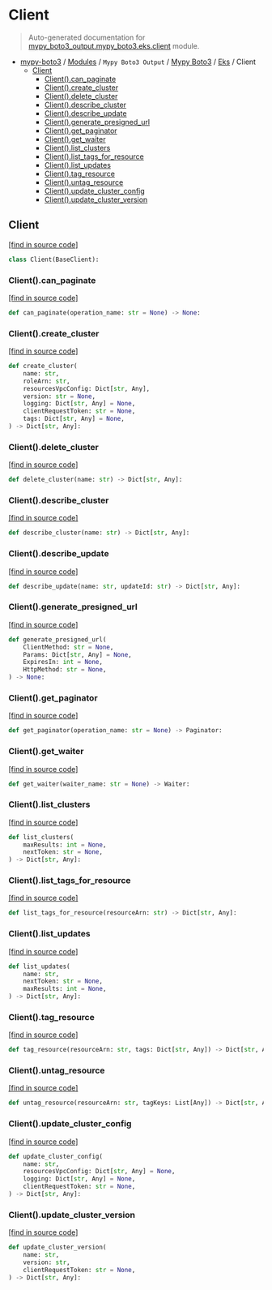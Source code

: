# Client

> Auto-generated documentation for [mypy_boto3_output.mypy_boto3.eks.client](https://github.com/vemel/mypy_boto3/blob/master/mypy_boto3_output/mypy_boto3/eks/client.py) module.

- [mypy-boto3](../../../README.md#mypy_boto3) / [Modules](../../../MODULES.md#mypy-boto3-modules) / `Mypy Boto3 Output` / [Mypy Boto3](../index.md#mypy-boto3) / [Eks](index.md#eks) / Client
    - [Client](#client)
        - [Client().can_paginate](#clientcan_paginate)
        - [Client().create_cluster](#clientcreate_cluster)
        - [Client().delete_cluster](#clientdelete_cluster)
        - [Client().describe_cluster](#clientdescribe_cluster)
        - [Client().describe_update](#clientdescribe_update)
        - [Client().generate_presigned_url](#clientgenerate_presigned_url)
        - [Client().get_paginator](#clientget_paginator)
        - [Client().get_waiter](#clientget_waiter)
        - [Client().list_clusters](#clientlist_clusters)
        - [Client().list_tags_for_resource](#clientlist_tags_for_resource)
        - [Client().list_updates](#clientlist_updates)
        - [Client().tag_resource](#clienttag_resource)
        - [Client().untag_resource](#clientuntag_resource)
        - [Client().update_cluster_config](#clientupdate_cluster_config)
        - [Client().update_cluster_version](#clientupdate_cluster_version)

## Client

[[find in source code]](https://github.com/vemel/mypy_boto3/blob/master/mypy_boto3_output/mypy_boto3/eks/client.py#L12)

```python
class Client(BaseClient):
```

### Client().can_paginate

[[find in source code]](https://github.com/vemel/mypy_boto3/blob/master/mypy_boto3_output/mypy_boto3/eks/client.py#L15)

```python
def can_paginate(operation_name: str = None) -> None:
```

### Client().create_cluster

[[find in source code]](https://github.com/vemel/mypy_boto3/blob/master/mypy_boto3_output/mypy_boto3/eks/client.py#L19)

```python
def create_cluster(
    name: str,
    roleArn: str,
    resourcesVpcConfig: Dict[str, Any],
    version: str = None,
    logging: Dict[str, Any] = None,
    clientRequestToken: str = None,
    tags: Dict[str, Any] = None,
) -> Dict[str, Any]:
```

### Client().delete_cluster

[[find in source code]](https://github.com/vemel/mypy_boto3/blob/master/mypy_boto3_output/mypy_boto3/eks/client.py#L32)

```python
def delete_cluster(name: str) -> Dict[str, Any]:
```

### Client().describe_cluster

[[find in source code]](https://github.com/vemel/mypy_boto3/blob/master/mypy_boto3_output/mypy_boto3/eks/client.py#L36)

```python
def describe_cluster(name: str) -> Dict[str, Any]:
```

### Client().describe_update

[[find in source code]](https://github.com/vemel/mypy_boto3/blob/master/mypy_boto3_output/mypy_boto3/eks/client.py#L40)

```python
def describe_update(name: str, updateId: str) -> Dict[str, Any]:
```

### Client().generate_presigned_url

[[find in source code]](https://github.com/vemel/mypy_boto3/blob/master/mypy_boto3_output/mypy_boto3/eks/client.py#L44)

```python
def generate_presigned_url(
    ClientMethod: str = None,
    Params: Dict[str, Any] = None,
    ExpiresIn: int = None,
    HttpMethod: str = None,
) -> None:
```

### Client().get_paginator

[[find in source code]](https://github.com/vemel/mypy_boto3/blob/master/mypy_boto3_output/mypy_boto3/eks/client.py#L54)

```python
def get_paginator(operation_name: str = None) -> Paginator:
```

### Client().get_waiter

[[find in source code]](https://github.com/vemel/mypy_boto3/blob/master/mypy_boto3_output/mypy_boto3/eks/client.py#L58)

```python
def get_waiter(waiter_name: str = None) -> Waiter:
```

### Client().list_clusters

[[find in source code]](https://github.com/vemel/mypy_boto3/blob/master/mypy_boto3_output/mypy_boto3/eks/client.py#L62)

```python
def list_clusters(
    maxResults: int = None,
    nextToken: str = None,
) -> Dict[str, Any]:
```

### Client().list_tags_for_resource

[[find in source code]](https://github.com/vemel/mypy_boto3/blob/master/mypy_boto3_output/mypy_boto3/eks/client.py#L68)

```python
def list_tags_for_resource(resourceArn: str) -> Dict[str, Any]:
```

### Client().list_updates

[[find in source code]](https://github.com/vemel/mypy_boto3/blob/master/mypy_boto3_output/mypy_boto3/eks/client.py#L72)

```python
def list_updates(
    name: str,
    nextToken: str = None,
    maxResults: int = None,
) -> Dict[str, Any]:
```

### Client().tag_resource

[[find in source code]](https://github.com/vemel/mypy_boto3/blob/master/mypy_boto3_output/mypy_boto3/eks/client.py#L78)

```python
def tag_resource(resourceArn: str, tags: Dict[str, Any]) -> Dict[str, Any]:
```

### Client().untag_resource

[[find in source code]](https://github.com/vemel/mypy_boto3/blob/master/mypy_boto3_output/mypy_boto3/eks/client.py#L82)

```python
def untag_resource(resourceArn: str, tagKeys: List[Any]) -> Dict[str, Any]:
```

### Client().update_cluster_config

[[find in source code]](https://github.com/vemel/mypy_boto3/blob/master/mypy_boto3_output/mypy_boto3/eks/client.py#L86)

```python
def update_cluster_config(
    name: str,
    resourcesVpcConfig: Dict[str, Any] = None,
    logging: Dict[str, Any] = None,
    clientRequestToken: str = None,
) -> Dict[str, Any]:
```

### Client().update_cluster_version

[[find in source code]](https://github.com/vemel/mypy_boto3/blob/master/mypy_boto3_output/mypy_boto3/eks/client.py#L96)

```python
def update_cluster_version(
    name: str,
    version: str,
    clientRequestToken: str = None,
) -> Dict[str, Any]:
```
